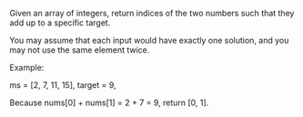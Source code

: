 Given an array of integers, return indices of the two numbers such that they add up to a specific target.

You may assume that each input would have exactly one solution, and you may not use the same element twice.

Example:

ms = [2, 7, 11, 15], target = 9,

   Because nums[0] + nums[1] = 2 + 7 = 9,
   return [0, 1].
